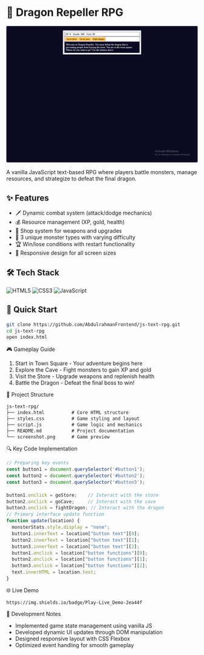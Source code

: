 # 🐉 Dragon Repeller RPG

![Gameplay Screenshot](./screenshot.png)

A vanilla JavaScript text-based RPG where players battle monsters, manage resources, and strategize to defeat the final dragon.

## ✨ Features
- 🗡️ Dynamic combat system (attack/dodge mechanics)
- 💰 Resource management (XP, gold, health)
- 🛒 Shop system for weapons and upgrades
- 👹 3 unique monster types with varying difficulty
- 🏆 Win/lose conditions with restart functionality
- 📱 Responsive design for all screen sizes

## 🛠 Tech Stack
![HTML5](https://img.shields.io/badge/-HTML5-E34F26?logo=html5&logoColor=white)
![CSS3](https://img.shields.io/badge/-CSS3-1572B6?logo=css3&logoColor=white)
![JavaScript](https://img.shields.io/badge/-JavaScript-F7DF1E?logo=javascript&logoColor=black)

## 🚀 Quick Start
```bash
git clone https://github.com/AbdulrahmanFrontend/js-text-rpg.git
cd js-text-rpg
open index.html
```

🎮 Gameplay Guide
1. Start in Town Square - Your adventure begins here
2. Explore the Cave - Fight monsters to gain XP and gold
3. Visit the Store - Upgrade weapons and replenish health
4. Battle the Dragon - Defeat the final boss to win!

📂 Project Structure
```text
js-text-rpg/
├── index.html          # Core HTML structure
├── styles.css          # Game styling and layout
├── script.js           # Game logic and mechanics
├── README.md           # Project documentation
└── screenshot.png      # Game preview
```

🔍 Key Code Implementation
```javascript
// Preparing key events
const button1 = document.querySelector('#button1');
const button2 = document.querySelector('#button2');
const button3 = document.querySelector('#button3');

button1.onclick = goStore;    // Interact with the store
button2.onclick = goCave;     // Interact with the cave
button3.onclick = fightDragon; // Interact with the dragon
// Primary interface update function
function update(location) {
  monsterStats.style.display = "none";
  button1.innerText = location["button text"][0];
  button2.innerText = location["button text"][1];
  button3.innerText = location["button text"][2];
  button1.onclick = location["button functions"][0];
  button2.onclick = location["button functions"][1];
  button3.onclick = location["button functions"][2];
  text.innerHTML = location.text;
}
```

🌐 Live Demo
```
https://img.shields.io/badge/Play-Live_Demo-2ea44f
```

📜 Development Notes
- Implemented game state management using vanilla JS
- Developed dynamic UI updates through DOM manipulation
- Designed responsive layout with CSS Flexbox
- Optimized event handling for smooth gameplay
